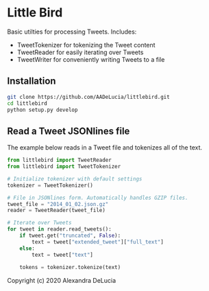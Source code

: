 # Little Bird

Basic utilties for processing Tweets. Includes:  
* TweetTokenizer for tokenizing the Tweet content
* TweetReader for easily iterating over Tweets
* TweetWriter for conveniently writing Tweets to a file

## Installation
```bash
git clone https://github.com/AADeLucia/littlebird.git
cd littlebird
python setup.py develop
```

## Read a Tweet JSONlines file
The example below reads in a Tweet file and tokenizes all of the text.

```python
from littlebird import TweetReader
from littlebird import TweetTokenizer

# Initialize tokenizer with default settings
tokenizer = TweetTokenizer()

# File in JSONlines form. Automatically handles GZIP files.
tweet_file = "2014_01_02.json.gz"
reader = TweetReader(tweet_file)

# Iterate over Tweets
for tweet in reader.read_tweets():
    if tweet.get("truncated", False):
        text = tweet["extended_tweet"]["full_text"]
    else:
        text = tweet["text"]
    
    tokens = tokenizer.tokenize(text)
```

Copyright (c) 2020 Alexandra DeLucia

